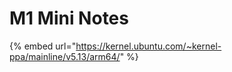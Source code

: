 # M1 Mini Notes



{% embed url="https://kernel.ubuntu.com/~kernel-ppa/mainline/v5.13/arm64/​" %}







